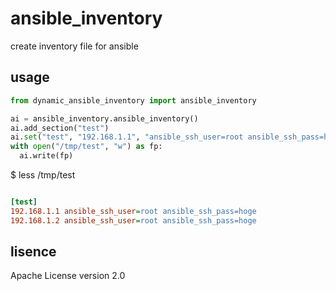 # ansible_inventory
create inventory file for ansible

## usage
```python
from dynamic_ansible_inventory import ansible_inventory

ai = ansible_inventory.ansible_inventory()
ai.add_section("test")
ai.set("test", "192.168.1.1", "ansible_ssh_user=root ansible_ssh_pass=hoge")
with open("/tmp/test", "w") as fp:
  ai.write(fp)
```

$ less /tmp/test
```ini

[test]
192.168.1.1 ansible_ssh_user=root ansible_ssh_pass=hoge
192.168.1.2 ansible_ssh_user=root ansible_ssh_pass=hoge
```

## lisence
Apache License version 2.0
